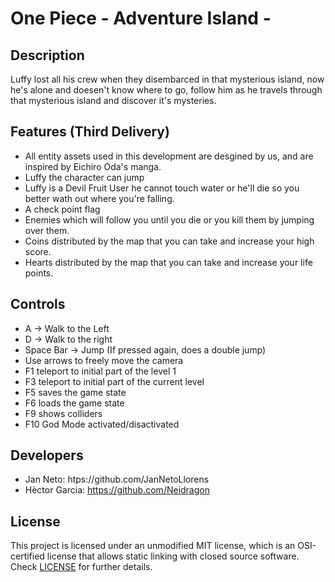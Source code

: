 # One Piece - Adventure Island -

## Description

Luffy lost all his crew when they disembarced in that mysterious island, now he's alone and doesen't know where to go, follow him as he travels through that mysterious island and discover it's mysteries.

## Features (Third Delivery)

 - All entity assets used in this development are desgined by us, and are inspired by Eichiro Oda's manga.
 - Luffy the character can jump
 - Luffy is a Devil Fruit User he cannot touch water or he'll die so you better wath out where you're falling.
 - A check point flag
 - Enemies which will follow you until you die or you kill them by jumping over them.
 - Coins distributed by the map that you can take and increase your high score.
 - Hearts distributed by the map that you can take and increase your life points.
 
## Controls

 - A -> Walk to the Left
 - D -> Walk to the right
 - Space Bar -> Jump (If pressed again, does a double jump)
 - Use arrows to freely move the camera
 - F1 teleport to initial part of the level 1
 - F3 teleport to initial part of the current level
 - F5 saves the game state
 - F6 loads the game state
 - F9 shows colliders
 - F10 God Mode activated/disactivated

## Developers

 - Jan Neto: htps://github.com/JanNetoLlorens
 - Hèctor Garcia: https://github.com/Neidragon
 

## License

This project is licensed under an unmodified MIT license, which is an OSI-certified license that allows static linking with closed source software. Check [LICENSE](LICENSE) for further details.
